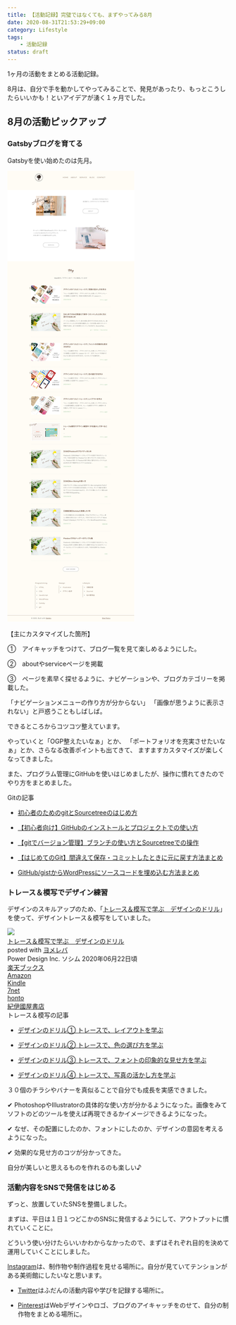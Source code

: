 ```yaml
---
title: 【活動記録】完璧ではなくても、まずやってみる8月
date: 2020-08-31T21:53:29+09:00
category: Lifestyle
tags:
    - 活動記録
status: draft
---
```


1ヶ月の活動をまとめる活動記録。

8月は、自分で手を動かしてやってみることで、発見があったり、もっとこうしたらいいかも！といアイデアが湧く１ヶ月でした。


## 8月の活動ピックアップ

### Gatsbyブログを育てる

Gatsbyを使い始めたのは先月。

![現時点でのGatsbyブログ](ss-gatsby-blog.jpg)


【主にカスタマイズした箇所】

①　アイキャッチをつけて、ブログ一覧を見て楽しめるようにした。

②　aboutやserviceページを掲載

③　ページを素早く探せるように、ナビゲーションや、ブログカテゴリーを掲載した。



「ナビゲーションメニューの作り方が分からない」
「画像が思うように表示されない」と戸惑うこともしばしば。

できるところからコツコツ整えています。

やっていくと「OGP整えたいなぁ」とか、
「ポートフォリオを充実させたいなぁ」とか、さらなる改善ポイントも出てきて、
ますますカスタマイズが楽しくなってきました。


また、プログラム管理にGitHubを使いはじめましたが、操作に慣れてきたのでやり方をまとめました。

<div class="related-posts">
    <span>Gitの記事</span>

* [初心者のためのgitとSourcetreeのはじめ方](/install-sourcetree/)

* [【初心者向け】GitHubのインストールとプロジェクトでの使い方](/git-install/)

* [【gitでバージョン管理】ブランチの使い方とSourcetreeでの操作](/git-branch/)

* [【はじめてのGit】間違えて保存・コミットしたときに元に戻す方法まとめ](/git-rebase/)

* [ GitHub/gistからWordPressにソースコードを埋め込む方法まとめ](/github-gist-wordpress/)

</div>


### トレース＆模写でデザイン練習

デザインのスキルアップのため、「<a href="https://amzn.to/34u9ts6" target="_blank" rel="nofollow">トレース＆模写で学ぶ　デザインのドリル</a>」を使って、デザイントレース＆模写をしていました。

<div class="cstmreba"><div class="booklink-box"><div class="booklink-image"><a href="//af.moshimo.com/af/c/click?a_id=742757&p_id=56&pc_id=56&pl_id=637&s_v=b5Rz2P0601xu&url=http%3A%2F%2Fbooks.rakuten.co.jp%2Frb%2F16312596%2F" target="_blank" rel="nofollow" ><img src="https://thumbnail.image.rakuten.co.jp/@0_mall/book/cabinet/2579/9784802612579.jpg?_ex=200x200" style="border: none;" /></a><img src="//i.moshimo.com/af/i/impression?a_id=742757&p_id=56&pc_id=56&pl_id=637" width="1" height="1" style="border:none;"></div><div class="booklink-info"><div class="booklink-name"><a href="//af.moshimo.com/af/c/click?a_id=742757&p_id=56&pc_id=56&pl_id=637&s_v=b5Rz2P0601xu&url=http%3A%2F%2Fbooks.rakuten.co.jp%2Frb%2F16312596%2F" target="_blank" rel="nofollow" >トレース＆模写で学ぶ　デザインのドリル</a><img src="//i.moshimo.com/af/i/impression?a_id=742757&p_id=56&pc_id=56&pl_id=637" width="1" height="1" style="border:none;"><div class="booklink-powered-date">posted with <a href="https://yomereba.com" rel="nofollow" target="_blank">ヨメレバ</a></div></div><div class="booklink-detail">Power Design Inc. ソシム 2020年06月22日頃    </div><div class="booklink-link2"><div class="shoplinkrakuten"><a href="//af.moshimo.com/af/c/click?a_id=742757&p_id=56&pc_id=56&pl_id=637&s_v=b5Rz2P0601xu&url=http%3A%2F%2Fbooks.rakuten.co.jp%2Frb%2F16312596%2F" target="_blank" rel="nofollow" >楽天ブックス</a><img src="//i.moshimo.com/af/i/impression?a_id=742757&p_id=56&pc_id=56&pl_id=637" width="1" height="1" style="border:none;"></div><div class="shoplinkamazon"><a href="https://www.amazon.co.jp/exec/obidos/asin/4802612575/filledfores07-22/" target="_blank" rel="nofollow" >Amazon</a></div><div class="shoplinkkindle"><a href="https://www.amazon.co.jp/gp/search?keywords=%E3%83%88%E3%83%AC%E3%83%BC%E3%82%B9%EF%BC%86%E6%A8%A1%E5%86%99%E3%81%A7%E5%AD%A6%E3%81%B6%E3%80%80%E3%83%87%E3%82%B6%E3%82%A4%E3%83%B3%E3%81%AE%E3%83%89%E3%83%AA%E3%83%AB&__mk_ja_JP=%83J%83%5E%83J%83i&url=node%3D2275256051&tag=filledfores07-22" target="_blank" rel="nofollow" >Kindle</a></div><div class="shoplinkseven"><a href="//af.moshimo.com/af/c/click?a_id=1082680&p_id=932&pc_id=1188&pl_id=12456&s_v=b5Rz2P0601xu&url=http%3A%2F%2F7net.omni7.jp%2Fsearch%2F%3FsearchKeywordFlg%3D1%26keyword%3D9784802612579" target="_blank" rel="nofollow" >7net<img src="//i.moshimo.com/af/i/impression?a_id=1082680&p_id=932&pc_id=1188&pl_id=12456" width="1" height="1" style="border:none;"></a></div><div class="shoplinkbk1"><a href="//ck.jp.ap.valuecommerce.com/servlet/referral?sid=3390948&pid=885314885&vc_url=http%3A%2F%2Fhonto.jp%2Fnetstore%2Fsearch_021_104802612575.html%3Fsrchf%3D1%26srchGnrNm%3D1&vcptn=kaereba" target="_blank" rel="nofollow" >honto<img src="//ad.jp.ap.valuecommerce.com/servlet/gifbanner?sid=3390948&pid=885314885" height="1" width="1" border="0"></a></div>         <div class="shoplinkkino"><a href="//ck.jp.ap.valuecommerce.com/servlet/referral?sid=3390948&pid=886623503&vc_url=http%3A%2F%2Fwww.kinokuniya.co.jp%2Ff%2Fdsg-01-9784802612579&vcptn=kaereba" target="_blank" rel="nofollow" >紀伊國屋書店<img src="//ad.jp.ap.valuecommerce.com/servlet/gifbanner?sid=3390948&pid=886623503" height="1" width="1" border="0"></a></div>              </div></div><div class="booklink-footer"></div></div></div>

<div class="related-posts">
    <span>トレース＆模写の記事</span>

* [デザインのドリル① トレースで、レイアウトを学ぶ](/design-trace-01/)

* [デザインのドリル② トレースで、色の選び方を学ぶ](/design-trace-02/)

* [デザインのドリル③ トレースで、フォントの印象的な見せ方を学ぶ](/design-trace-03/)

* [デザインのドリル④ トレースで、写真の活かし方を学ぶ](/design-trace-04/)
</div>

３０個のチラシやバナーを真似ることで自分でも成長を実感できました。

✔︎ PhotoshopやIllustratorの具体的な使い方が分かるようになった。画像をみてソフトのどのツールを使えば再現できるかイメージできるようになった。

✔︎ なぜ、その配置にしたのか、フォントにしたのか、デザインの意図を考えるようになった。

✔︎ 効果的な見せ方のコツが分かってきた。

自分が美しいと思えるものを作れるのも楽しい♪


### 活動内容をSNSで発信をはじめる

ずっと、放置していたSNSを整備しました。

まずは、平日は１日１つどこかのSNSに発信するようにして、アウトプットに慣れていくことに。

どういう使い分けたらいいかわからなかったので、まずはそれぞれ目的を決めて運用していくことにしました。

<a href="https://www.instagram.com/emmieworks/" target="_blank" rel="noopener noreferrer">Instagram</a>は、制作物や制作過程を見せる場所に。自分が見ていてテンションがある美術館にしたいなと思います。


* <a href="https://twitter.com/EmiMoment" target="_blank" rel="noopener noreferrer">Twitter</a>はふだんの活動内容や学びを記録する場所に。

* <a href="https://www.pinterest.jp/0forest/" target="_blank" rel="noopener noreferrer">Pinterest</a>はWebデザインやロゴ、ブログのアイキャッチをのせて、自分の制作物をまとめる場所に。
